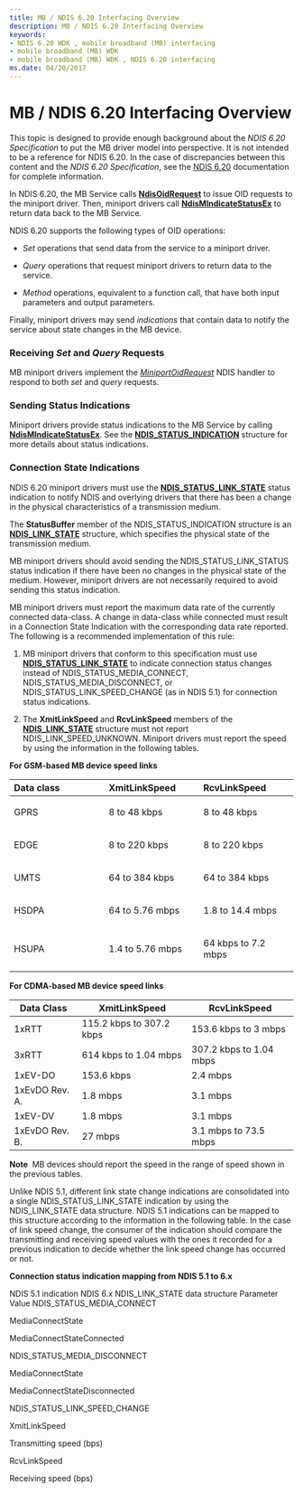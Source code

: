 ```yaml
---
title: MB / NDIS 6.20 Interfacing Overview
description: MB / NDIS 6.20 Interfacing Overview
keywords:
- NDIS 6.20 WDK , mobile broadband (MB) interfacing
- mobile broadband (MB) WDK
- mobile broadband (MB) WDK , NDIS 6.20 interfacing
ms.date: 04/20/2017
---
```


# MB / NDIS 6.20 Interfacing Overview


This topic is designed to provide enough background about the *NDIS 6.20 Specification* to put the MB driver model into perspective. It is not intended to be a reference for NDIS 6.20. In the case of discrepancies between this content and the *NDIS 6.20 Specification*, see the [NDIS 6.20](introduction-to-ndis-6-20.md) documentation for complete information.

In NDIS 6.20, the MB Service calls [**NdisOidRequest**](/windows-hardware/drivers/ddi/ndis/nf-ndis-ndisoidrequest) to issue OID requests to the miniport driver. Then, miniport drivers call [**NdisMIndicateStatusEx**](/windows-hardware/drivers/ddi/ndis/nf-ndis-ndismindicatestatusex) to return data back to the MB Service.

NDIS 6.20 supports the following types of OID operations:

-   *Set* operations that send data from the service to a miniport driver.

-   *Query* operations that request miniport drivers to return data to the service.

-   *Method* operations, equivalent to a function call, that have both input parameters and output parameters.

Finally, miniport drivers may send *indications* that contain data to notify the service about state changes in the MB device.

### Receiving *Set* and *Query* Requests

MB miniport drivers implement the [*MiniportOidRequest*](/windows-hardware/drivers/ddi/ndis/nc-ndis-miniport_oid_request) NDIS handler to respond to both *set* and *query* requests.

### Sending Status Indications

Miniport drivers provide status indications to the MB Service by calling [**NdisMIndicateStatusEx**](/windows-hardware/drivers/ddi/ndis/nf-ndis-ndismindicatestatusex). See the [**NDIS\_STATUS\_INDICATION**](/windows-hardware/drivers/ddi/ndis/ns-ndis-_ndis_status_indication) structure for more details about status indications.

### Connection State Indications

NDIS 6.20 miniport drivers must use the [**NDIS\_STATUS\_LINK\_STATE**](./ndis-status-link-state.md) status indication to notify NDIS and overlying drivers that there has been a change in the physical characteristics of a transmission medium.

The **StatusBuffer** member of the NDIS\_STATUS\_INDICATION structure is an [**NDIS\_LINK\_STATE**](/windows-hardware/drivers/ddi/ntddndis/ns-ntddndis-_ndis_link_state) structure, which specifies the physical state of the transmission medium.

MB miniport drivers should avoid sending the NDIS\_STATUS\_LINK\_STATUS status indication if there have been no changes in the physical state of the medium. However, miniport drivers are not necessarily required to avoid sending this status indication.

MB miniport drivers must report the maximum data rate of the currently connected data-class. A change in data-class while connected must result in a Connection State Indication with the corresponding data rate reported. The following is a recommended implementation of this rule:

1.  MB miniport drivers that conform to this specification must use [**NDIS\_STATUS\_LINK\_STATE**](./ndis-status-link-state.md) to indicate connection status changes instead of NDIS\_STATUS\_MEDIA\_CONNECT, NDIS\_STATUS\_MEDIA\_DISCONNECT, or NDIS\_STATUS\_LINK\_SPEED\_CHANGE (as in NDIS 5.1) for connection status indications.

2.  The **XmitLinkSpeed** and **RcvLinkSpeed** members of the [**NDIS\_LINK\_STATE**](/windows-hardware/drivers/ddi/ntddndis/ns-ntddndis-_ndis_link_state) structure must not report NDIS\_LINK\_SPEED\_UNKNOWN. Miniport drivers must report the speed by using the information in the following tables.

**For GSM-based MB device speed links**

<table>
<colgroup>
<col width="33%" />
<col width="33%" />
<col width="33%" />
</colgroup>
<thead>
<tr class="header">
<th align="left">Data class</th>
<th align="left">XmitLinkSpeed</th>
<th align="left">RcvLinkSpeed</th>
</tr>
</thead>
<tbody>
<tr class="odd">
<td align="left"><p>GPRS</p></td>
<td align="left"><p>8 to 48 kbps</p></td>
<td align="left"><p>8 to 48 kbps</p></td>
</tr>
<tr class="even">
<td align="left"><p>EDGE</p></td>
<td align="left"><p>8 to 220 kbps</p></td>
<td align="left"><p>8 to 220 kbps</p></td>
</tr>
<tr class="odd">
<td align="left"><p>UMTS</p></td>
<td align="left"><p>64 to 384 kbps</p></td>
<td align="left"><p>64 to 384 kbps</p></td>
</tr>
<tr class="even">
<td align="left"><p>HSDPA</p></td>
<td align="left"><p>64 to 5.76 mbps</p></td>
<td align="left"><p>1.8 to 14.4 mbps</p></td>
</tr>
<tr class="odd">
<td align="left"><p>HSUPA</p></td>
<td align="left"><p>1.4 to 5.76 mbps</p></td>
<td align="left"><p>64 kbps to 7.2 mbps</p></td>
</tr>
</tbody>
</table>

 

**For CDMA-based MB device speed links**

| Data Class     | XmitLinkSpeed            | RcvLinkSpeed            |
|----------------|--------------------------|-------------------------|
| 1xRTT          | 115.2 kbps to 307.2 kbps | 153.6 kbps to 3 mbps    |
| 3xRTT          | 614 kbps to 1.04 mbps    | 307.2 kbps to 1.04 mbps |
| 1xEV-DO        | 153.6 kbps               | 2.4 mbps                |
| 1xEvDO Rev. A. | 1.8 mbps                 | 3.1 mbps                |
| 1xEV-DV        | 1.8 mbps                 | 3.1 mbps                |
| 1xEvDO Rev. B. | 27 mbps                  | 3.1 mbps to 73.5 mbps   |

 

**Note**  MB devices should report the speed in the range of speed shown in the previous tables.

 

Unlike NDIS 5.1, different link state change indications are consolidated into a single NDIS\_STATUS\_LINK\_STATE indication by using the NDIS\_LINK\_STATE data structure. NDIS 5.1 indications can be mapped to this structure according to the information in the following table. In the case of link speed change, the consumer of the indication should compare the transmitting and receiving speed values with the ones it recorded for a previous indication to decide whether the link speed change has occurred or not.

**Connection status indication mapping from NDIS 5.1 to 6.x**

NDIS 5.1 indication
NDIS 6.x NDIS\_LINK\_STATE data structure
Parameter
Value
NDIS\_STATUS\_MEDIA\_CONNECT

MediaConnectState

MediaConnectStateConnected

NDIS\_STATUS\_MEDIA\_DISCONNECT

MediaConnectState

MediaConnectStateDisconnected

NDIS\_STATUS\_LINK\_SPEED\_CHANGE

XmitLinkSpeed

Transmitting speed (bps)

RcvLinkSpeed

Receiving speed (bps)

 

 

